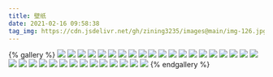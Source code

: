 ```yaml
---
title: 壁纸
date: 2021-02-16 09:58:38
tag_img: https://cdn.jsdelivr.net/gh/zining3235/images@main/img-126.jpg
---
```

{% gallery %}
![](https://cdn.jsdelivr.net/gh/zining3235/images@main/bg.jpg)
![](https://cdn.jsdelivr.net/gh/zining3235/images@main/img-71.jpg)
![](https://cdn.jsdelivr.net/gh/zining3235/images@main/img-15.jpg)
![](https://cdn.jsdelivr.net/gh/zining3235/images@main/img-56.jpg)
![](https://cdn.jsdelivr.net/gh/zining3235/images@main/img-1.jpg)
![](https://cdn.jsdelivr.net/gh/zining3235/images@main/img-126.jpg)
![](https://cdn.jsdelivr.net/gh/zining3235/images@main/img-132.jpg)
![](https://cdn.jsdelivr.net/gh/zining3235/images@main/img-141.jpg)
![](https://cdn.jsdelivr.net/gh/zining3235/images@main/img-163.jpg)
![](https://cdn.jsdelivr.net/gh/zining3235/images@main/img-184.jpg)
![](https://cdn.jsdelivr.net/gh/zining3235/images@main/img-192.jpg)
![](https://cdn.jsdelivr.net/gh/zining3235/images@main/img-206.jpg)
![](https://cdn.jsdelivr.net/gh/zining3235/images@main/img-209.jpg)
![](https://cdn.jsdelivr.net/gh/zining3235/images@main/img-227.jpg)
![](https://cdn.jsdelivr.net/gh/zining3235/images@main/img-230.jpg)
![](https://cdn.jsdelivr.net/gh/zining3235/images@main/img-266.jpg)
![](https://cdn.jsdelivr.net/gh/zining3235/images@main/img-295.jpg)
![](https://cdn.jsdelivr.net/gh/zining3235/images@main/img-328.jpg)
![](https://cdn.jsdelivr.net/gh/zining3235/images@main/img-334.jpg)
![](https://cdn.jsdelivr.net/gh/zining3235/images@main/img-372.jpg)
![](https://cdn.jsdelivr.net/gh/zining3235/images@main/img-398.jpg)
![](https://cdn.jsdelivr.net/gh/zining3235/images@main/img-411.jpg)
![](https://cdn.jsdelivr.net/gh/zining3235/images@main/img-414.jpg)
![](https://cdn.jsdelivr.net/gh/zining3235/images@main/img-415.jpg)
![](https://cdn.jsdelivr.net/gh/zining3235/images@main/img-437.jpg)
![](https://cdn.jsdelivr.net/gh/zining3235/images@main/img-439.jpg)
![](https://cdn.jsdelivr.net/gh/zining3235/images@main/img-447.jpg)
![](https://cdn.jsdelivr.net/gh/zining3235/images@main/img-460.jpg)
![](https://cdn.jsdelivr.net/gh/zining3235/images@main/img-465.jpg)
![](https://cdn.jsdelivr.net/gh/zining3235/images@main/img-484.jpg)
![](https://cdn.jsdelivr.net/gh/zining3235/images@main/img-486.jpg)
![](https://cdn.jsdelivr.net/gh/zining3235/images@main/img-489.jpg)
![](https://cdn.jsdelivr.net/gh/zining3235/images@main/img-524.jpg)
![](https://cdn.jsdelivr.net/gh/zining3235/images@main/img-530.jpg)
{% endgallery %}